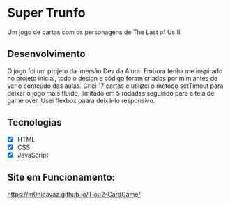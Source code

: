 # Super Trunfo

Um jogo de cartas com os personagens de The Last of Us II.

## Desenvolvimento

O jogo foi um projeto da Imersão Dev da Alura. Embora tenha me inspirado no projeto inicial, todo o design e código foram criados por mim antes de ver o conteúdo das aulas. Criei 17 cartas e utilizei o método setTimout para deixar o jogo mais fluído, limitado em 5 rodadas seguindo para a tela de game over. Usei flexbox paara deixá-lo responsivo.

## Tecnologias

- [x] HTML
- [x] CSS
- [x] JavaScript

## Site em Funcionamento:

<https://m0nicavaz.github.io/Tlou2-CardGame/>
